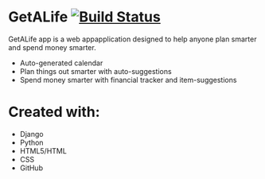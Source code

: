 # GetALife [![Build Status](http://138.68.242.33:8080/buildStatus/icon?job=1stJob)](http://138.68.242.33:8080/job/1stJob/)

GetALife app is a web appapplication designed to help anyone plan smarter and spend
money smarter. 

  - Auto-generated calendar
  - Plan things out smarter with auto-suggestions
  - Spend money smarter with financial tracker and item-suggestions

# Created with:

  - Django
  - Python
  - HTML5/HTML
  - CSS
  - GitHub
